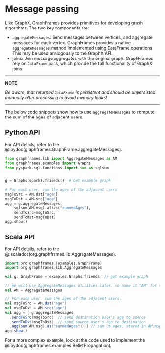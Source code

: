 # Message passing

Like GraphX, GraphFrames provides primitives for developing graph algorithms. The two key components are:

* `aggregateMessages`: Send messages between vertices, and aggregate messages for each vertex. GraphFrames provides a native `aggregateMessages` method implemented using DataFrame operations. This may be used analogously to the GraphX API.
* joins: Join message aggregates with the original graph. GraphFrames rely on `DataFrame` joins, which provide the full functionality of GraphX joins.

---

**NOTE**

*Be aware, that returned `DataFrame` is persistent and should be unpersisted manually after processing to avoid memory leaks!*

---

The below code snippets show how to use `aggregateMessages` to compute the sum of the ages of adjacent users.

## Python API

For API details, refer to the @:pydoc(graphframes.GraphFrame.aggregateMessages).

```python
from graphframes.lib import AggregateMessages as AM
from graphframes.examples import Graphs
from pyspark.sql.functions import sum as sqlsum


g = Graphs(spark).friends()  # Get example graph

# For each user, sum the ages of the adjacent users
msgToSrc = AM.dst["age"]
msgToDst = AM.src["age"]
agg = g.aggregateMessages(
    sqlsum(AM.msg).alias("summedAges"),
    sendToSrc=msgToSrc,
    sendToDst=msgToDst)
agg.show()
```

## Scala API

For API details, refer to the @:scaladoc(org.graphframes.lib.AggregateMessages).

```scala
import org.graphframes.{examples,GraphFrame}
import org.graphframes.lib.AggregateMessages

val g: GraphFrame = examples.Graphs.friends  // get example graph

// We will use AggregateMessages utilities later, so name it "AM" for short.
val AM = AggregateMessages

// For each user, sum the ages of the adjacent users.
val msgToSrc = AM.dst("age")
val msgToDst = AM.src("age")
val agg = { g.aggregateMessages
  .sendToSrc(msgToSrc)  // send destination user's age to source
  .sendToDst(msgToDst)  // send source user's age to destination
  .agg(sum(AM.msg).as("summedAges")) } // sum up ages, stored in AM.msg column
agg.show()
```

For a more complex example, look at the code used to implement the @:pydoc(graphframes.examples.BeliefPropagation).
